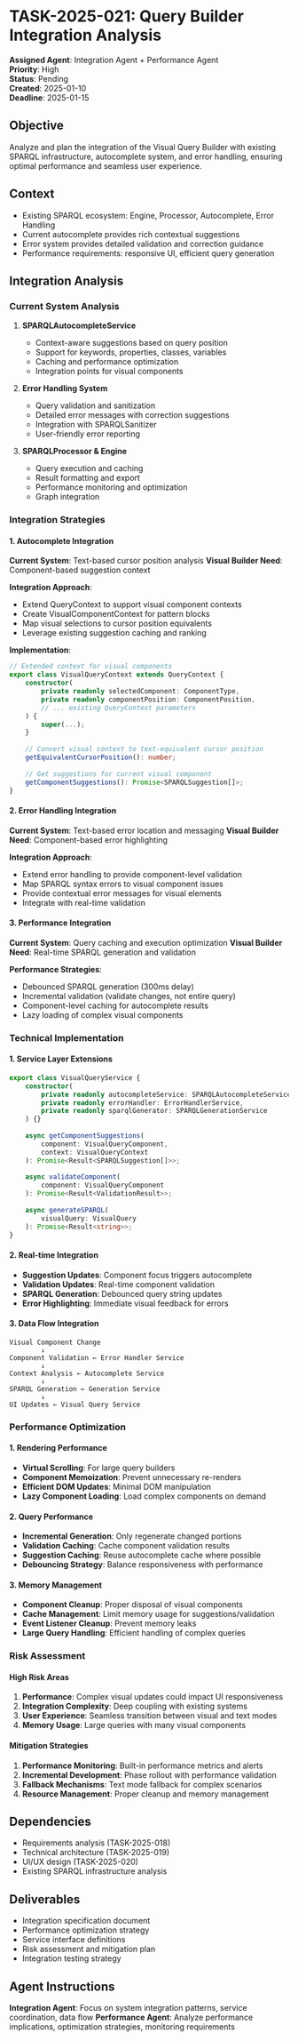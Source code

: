 # TASK-2025-021: Query Builder Integration Analysis

**Assigned Agent**: Integration Agent + Performance Agent  
**Priority**: High  
**Status**: Pending  
**Created**: 2025-01-10  
**Deadline**: 2025-01-15  

## Objective
Analyze and plan the integration of the Visual Query Builder with existing SPARQL infrastructure, autocomplete system, and error handling, ensuring optimal performance and seamless user experience.

## Context
- Existing SPARQL ecosystem: Engine, Processor, Autocomplete, Error Handling
- Current autocomplete provides rich contextual suggestions
- Error system provides detailed validation and correction guidance
- Performance requirements: responsive UI, efficient query generation

## Integration Analysis

### Current System Analysis
1. **SPARQLAutocompleteService**
   - Context-aware suggestions based on query position
   - Support for keywords, properties, classes, variables
   - Caching and performance optimization
   - Integration points for visual components

2. **Error Handling System**
   - Query validation and sanitization
   - Detailed error messages with correction suggestions
   - Integration with SPARQLSanitizer
   - User-friendly error reporting

3. **SPARQLProcessor & Engine**
   - Query execution and caching
   - Result formatting and export
   - Performance monitoring and optimization
   - Graph integration

### Integration Strategies

#### 1. Autocomplete Integration
**Current System**: Text-based cursor position analysis
**Visual Builder Need**: Component-based suggestion context

**Integration Approach**:
- Extend QueryContext to support visual component contexts
- Create VisualComponentContext for pattern blocks
- Map visual selections to cursor position equivalents
- Leverage existing suggestion caching and ranking

**Implementation**:
```typescript
// Extended context for visual components
export class VisualQueryContext extends QueryContext {
    constructor(
        private readonly selectedComponent: ComponentType,
        private readonly componentPosition: ComponentPosition,
        // ... existing QueryContext parameters
    ) {
        super(...);
    }
    
    // Convert visual context to text-equivalent cursor position
    getEquivalentCursorPosition(): number;
    
    // Get suggestions for current visual component
    getComponentSuggestions(): Promise<SPARQLSuggestion[]>;
}
```

#### 2. Error Handling Integration
**Current System**: Text-based error location and messaging
**Visual Builder Need**: Component-based error highlighting

**Integration Approach**:
- Extend error handling to provide component-level validation
- Map SPARQL syntax errors to visual component issues
- Provide contextual error messages for visual elements
- Integrate with real-time validation

#### 3. Performance Integration
**Current System**: Query caching and execution optimization
**Visual Builder Need**: Real-time SPARQL generation and validation

**Performance Strategies**:
- Debounced SPARQL generation (300ms delay)
- Incremental validation (validate changes, not entire query)
- Component-level caching for autocomplete results
- Lazy loading of complex visual components

### Technical Implementation

#### 1. Service Layer Extensions
```typescript
export class VisualQueryService {
    constructor(
        private readonly autocompleteService: SPARQLAutocompleteService,
        private readonly errorHandler: ErrorHandlerService,
        private readonly sparqlGenerator: SPARQLGenerationService
    ) {}
    
    async getComponentSuggestions(
        component: VisualQueryComponent,
        context: VisualQueryContext
    ): Promise<Result<SPARQLSuggestion[]>>;
    
    async validateComponent(
        component: VisualQueryComponent
    ): Promise<Result<ValidationResult>>;
    
    async generateSPARQL(
        visualQuery: VisualQuery
    ): Promise<Result<string>>;
}
```

#### 2. Real-time Integration
- **Suggestion Updates**: Component focus triggers autocomplete
- **Validation Updates**: Real-time component validation
- **SPARQL Generation**: Debounced query string updates
- **Error Highlighting**: Immediate visual feedback for errors

#### 3. Data Flow Integration
```
Visual Component Change
        ↓
Component Validation ← Error Handler Service
        ↓
Context Analysis ← Autocomplete Service  
        ↓
SPARQL Generation ← Generation Service
        ↓
UI Updates ← Visual Query Service
```

### Performance Optimization

#### 1. Rendering Performance
- **Virtual Scrolling**: For large query builders
- **Component Memoization**: Prevent unnecessary re-renders  
- **Efficient DOM Updates**: Minimal DOM manipulation
- **Lazy Component Loading**: Load complex components on demand

#### 2. Query Performance
- **Incremental Generation**: Only regenerate changed portions
- **Validation Caching**: Cache component validation results
- **Suggestion Caching**: Reuse autocomplete cache where possible
- **Debouncing Strategy**: Balance responsiveness with performance

#### 3. Memory Management
- **Component Cleanup**: Proper disposal of visual components
- **Cache Management**: Limit memory usage for suggestions/validation
- **Event Listener Cleanup**: Prevent memory leaks
- **Large Query Handling**: Efficient handling of complex queries

### Risk Assessment

#### High Risk Areas
1. **Performance**: Complex visual updates could impact UI responsiveness
2. **Integration Complexity**: Deep coupling with existing systems
3. **User Experience**: Seamless transition between visual and text modes
4. **Memory Usage**: Large queries with many visual components

#### Mitigation Strategies
1. **Performance Monitoring**: Built-in performance metrics and alerts
2. **Incremental Development**: Phase rollout with performance validation
3. **Fallback Mechanisms**: Text mode fallback for complex scenarios
4. **Resource Management**: Proper cleanup and memory management

## Dependencies
- Requirements analysis (TASK-2025-018) 
- Technical architecture (TASK-2025-019)
- UI/UX design (TASK-2025-020)
- Existing SPARQL infrastructure analysis

## Deliverables
- Integration specification document
- Performance optimization strategy
- Service interface definitions
- Risk assessment and mitigation plan
- Integration testing strategy

## Agent Instructions
**Integration Agent**: Focus on system integration patterns, service coordination, data flow
**Performance Agent**: Analyze performance implications, optimization strategies, monitoring requirements